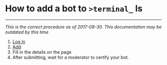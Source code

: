 # How to add a bot to `>terminal_` ls
---

_This is the correct procedure as of 2017-08-30. This documentation may be outdated by this time_

1. [Log in](/auth)
2. [Add](/add)
3. Fill in the details on the page
4. After submitting, wait for a moderator to certify your bot.
